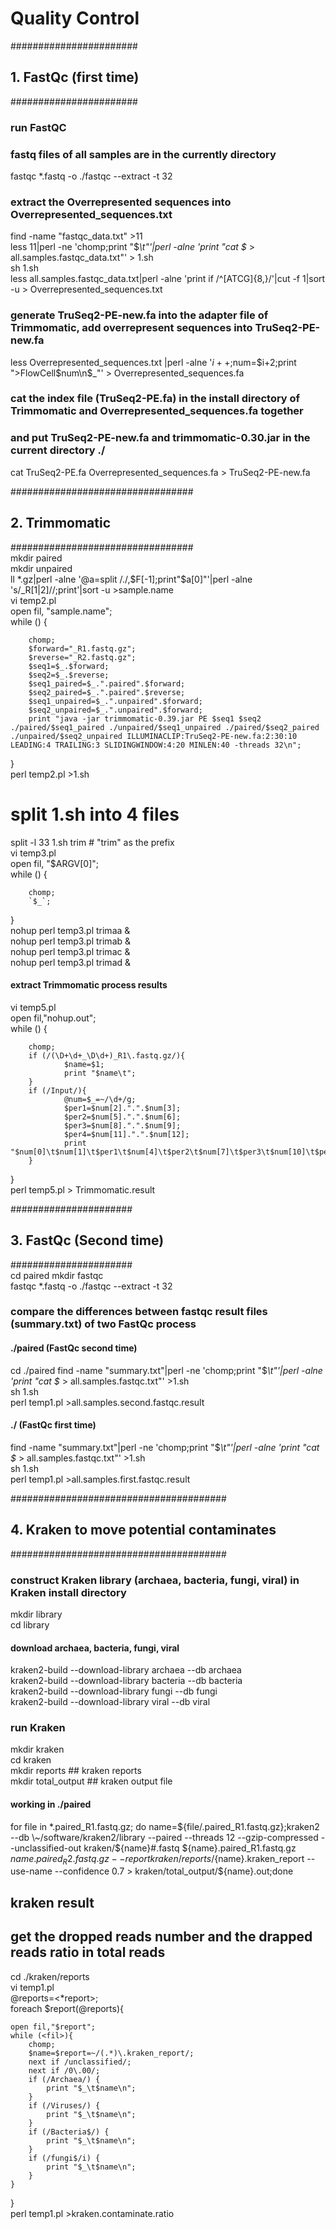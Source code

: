 Quality Control 
===============  
#######################
## 1. FastQc (first time)    
#######################
### run FastQC
### fastq files of all samples are in the currently directory  
fastqc \*.fastq -o ./fastqc --extract -t 32  
### extract the Overrepresented sequences into Overrepresented_sequences.txt   
find -name "fastqc_data.txt" >11  
less 11|perl -ne 'chomp;print "$_\t"'|perl -alne 'print "cat $_ > all.samples.fastqc_data.txt"' > 1.sh  
sh 1.sh  
less all.samples.fastqc_data.txt|perl -alne 'print if /^[ATCG]{8,}/'|cut -f 1|sort -u > Overrepresented_sequences.txt  
### generate TruSeq2-PE-new.fa into the adapter file of Trimmomatic, add overrepresent sequences into TruSeq2-PE-new.fa  
less Overrepresented_sequences.txt |perl -alne '$i++;$num=$i+2;print ">FlowCell$num\n$\_"' > Overrepresented_sequences.fa  
### cat the index file (TruSeq2-PE.fa) in the install directory of Trimmomatic and Overrepresented_sequences.fa together
### and put TruSeq2-PE-new.fa and trimmomatic-0.30.jar in the current directory ./
cat TruSeq2-PE.fa Overrepresented_sequences.fa > TruSeq2-PE-new.fa  

#################################  
## 2. Trimmomatic  
#################################  
mkdir paired  
mkdir unpaired  
ll *.gz|perl -alne '@a=split /\./,$F[-1];print"$a[0]"'|perl -alne 's/\_R[1|2]//;print'|sort -u >sample.name  
vi temp2.pl  
open fil, "sample.name";  
while (<fil>) {  

        chomp;  
        $forward="_R1.fastq.gz";  
        $reverse="_R2.fastq.gz";  
        $seq1=$_.$forward;  
        $seq2=$_.$reverse;  
        $seq1_paired=$_.".paired".$forward;  
        $seq2_paired=$_.".paired".$reverse;  
        $seq1_unpaired=$_.".unpaired".$forward;  
        $seq2_unpaired=$_.".unpaired".$forward;  
        print "java -jar trimmomatic-0.39.jar PE $seq1 $seq2 ./paired/$seq1_paired ./unpaired/$seq1_unpaired ./paired/$seq2_paired ./unpaired/$seq2_unpaired ILLUMINACLIP:TruSeq2-PE-new.fa:2:30:10 LEADING:4 TRAILING:3 SLIDINGWINDOW:4:20 MINLEN:40 -threads 32\n";  
}  
perl temp2.pl >1.sh  
# split 1.sh into 4 files  
split -l 33 1.sh trim  # "trim" as the prefix  
vi temp3.pl  
open fil, "$ARGV[0]";  
while (<fil>) {  

        chomp;  
        `$_`;  
}  
nohup perl temp3.pl trimaa &  
nohup perl temp3.pl trimab &  
nohup perl temp3.pl trimac &  
nohup perl temp3.pl trimad &  
#### extract Trimmomatic process results  
vi temp5.pl  
open fil,"nohup.out";  
while (<fil>) {  

        chomp;  
        if (/(\D+\d+_\D\d+)_R1\.fastq.gz/){  
                $name=$1;  
                print "$name\t";  
        }  
        if (/Input/){  
                @num=$_=~/\d+/g;  
                $per1=$num[2].".".$num[3];  
                $per2=$num[5].".".$num[6];  
                $per3=$num[8].".".$num[9];  
                $per4=$num[11].".".$num[12];  
                print "$num[0]\t$num[1]\t$per1\t$num[4]\t$per2\t$num[7]\t$per3\t$num[10]\t$per4\n";  
        }  
}  
perl temp5.pl > Trimmomatic.result  

######################  
## 3. FastQc (Second time)  
######################  
cd paired
mkdir fastqc  
fastqc *.fastq -o ./fastqc --extract -t 32  
  
### compare the differences between fastqc result files (summary.txt) of two FastQc process  
#### ./paired (FastQc second time)
cd ./paired
find -name "summary.txt"|perl -ne 'chomp;print "$_\t"'|perl -alne 'print "cat $_ > all.samples.fastqc.txt"' >1.sh  
sh 1.sh  
perl temp1.pl >all.samples.second.fastqc.result  
#### ./ (FastQc first time)
find -name "summary.txt"|perl -ne 'chomp;print "$_\t"'|perl -alne 'print "cat $_ > all.samples.fastqc.txt"' >1.sh  
sh 1.sh  
perl temp1.pl >all.samples.first.fastqc.result  
  
#######################################  
## 4. Kraken to move potential contaminates
#######################################  

### construct Kraken library (archaea, bacteria, fungi, viral)  in Kraken install directory 
mkdir library  
cd library  
#### download archaea, bacteria, fungi, viral  
kraken2-build --download-library archaea --db archaea  
kraken2-build --download-library bacteria --db bacteria  
kraken2-build --download-library fungi --db fungi  
kraken2-build --download-library viral --db viral  
### run Kraken
mkdir kraken  
cd kraken  
mkdir reports   ## kraken reports  
mkdir total_output ## kraken output file  
#### working in ./paired  
for file in *.paired_R1.fastq.gz; do name=${file/.paired_R1.fastq.gz};kraken2 --db \~/software/kraken2/library --paired --threads 12 --gzip-compressed --unclassified-out kraken/${name}#.fastq ${name}.paired_R1.fastq.gz ${name}.paired_R2.fastq.gz --report kraken/reports/${name}.kraken_report --use-name --confidence 0.7 > kraken/total_output/${name}.out;done  
  
## kraken result  
## get the dropped reads number and the drapped reads ratio in total reads  
cd ./kraken/reports  
vi temp1.pl  
@reports=<*report>;  
foreach $report(@reports){  

	open fil,"$report";  
	while (<fil>){  
		chomp;  
		$name=$report=~/(.*)\.kraken_report/;  
		next if /unclassified/;  
		next if /0\.00/;  
		if (/Archaea/) {  
			print "$_\t$name\n";  
		}  
		if (/Viruses/) {  
			print "$_\t$name\n";  
		}  
		if (/Bacteria$/) {  
			print "$_\t$name\n";  
		}  
		if (/fungi$/i) {  
			print "$_\t$name\n";  
		}  
	}  
}  
perl temp1.pl >kraken.contaminate.ratio  
